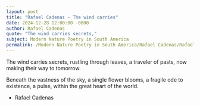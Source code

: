 ```yaml
---
layout: post
title: "Rafael Cadenas - The wind carries"
date: 2024-12-28 12:00:00 -0000
author: Rafael Cadenas
quote: "The wind carries secrets,"
subject: Modern Nature Poetry in South America
permalink: /Modern Nature Poetry in South America/Rafael Cadenas/Rafael Cadenas - The wind carries
---
```


The wind carries secrets,
  rustling through leaves,
  a traveler of pasts,
  now making
  their way to tomorrow.

Beneath the vastness of the sky,
  a single flower blooms,
  a fragile ode 
to existence,
  a pulse,
  within the great heart of the world.


- Rafael Cadenas

